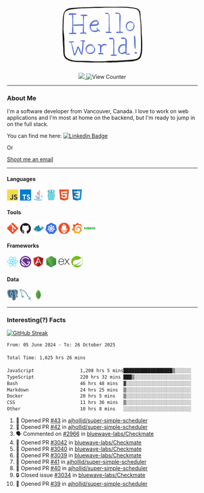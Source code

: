 <div align="center">
    <img src="./img/hello_world.webp" height="200px" width="">
    <div>
        <a href="https://www.linkedin.com/in/ajhollid">
            <img src="https://img.shields.io/badge/LinkedIn-blue"/>
        </a>
        <img src="https://komarev.com/ghpvc/?username=ajhollid&color=yellow" alt="View Counter">
    </div>
</div>

---

### About Me

I'm a software developer from Vancouver, Canada. I love to work on web applications and I'm most at home on the backend, but I'm ready to jump in on the full stack.

You can find me here: [![Linkedin Badge](https://img.shields.io/badge/-ajhollid-blue?style=flat&logo=Linkedin&logoColor=white)](https://www.linkedin.com/in/ajhollid)

Or

[Shoot me an email](mailto:ajhollid@gmail.com)

---

#### Languages

<div>
    <img src="./img/devicons/javascript-original.svg" width=30 height=30 alt="JavaScript">
    <img src="/img/devicons/typescript-original.svg" width=30 height=30 alt="TypeScript">
    <img src="./img/devicons/java-original.svg" width=30 height=30 alt="Java">
    <img src="./img/devicons/go-original.svg" width=30 height=30 alt="Golang">
    <img src="./img/devicons/html5-original.svg" width=30 height=30 alt="HTML 5">
    <img src="./img/devicons/css3-original.svg" width=30 height=30 alt="CSS 3">
</div>

#### Tools

<div>
    <img src="./img/devicons/git-original.svg" width=30 height=30 alt="Git">
    <img src="./img/devicons/github-original.svg" width=30 height=30 alt="Github">
    <img src="./img/devicons/docker-original.svg" width=30 
    height=30 alt="Docker">
    <img src="./img/devicons/kubernetes-original.svg" width=30 height=30 alt="K8">
    <img src="./img/devicons/prometheus-original.svg" width=30 height=30 alt="Prometheus">
    <img src="./img/devicons/grafana-original.svg" width=30 height=30 alt="Grafana">
    <img src="./img/devicons/nginx-original.svg" width=30 height=30 alt="Nginx">
</div>

#### Frameworks

<div>
    <img src="./img/devicons/react-original.svg" width=30 height=30 alt="React">
    <img src="./img/devicons/gatsby-original.svg" width=30 height=30 alt="Gatsby">
    <img src="./img/devicons/angularjs-original.svg" width=30 height=30 alt="AngularJS">
    <img src="./img/devicons/nodejs-original.svg" width=30 height=30 alt="NodeJS">
    <img src="./img/devicons/express-original.svg" width=30 height=30 alt="Express">
    <img src="./img/devicons/spring-original.svg" width=30 height=30 alt="Spring">
</div>

#### Data

<div>
    <img src="./img/devicons/postgresql-original.svg" width=30 height=30 alt="Postgresql">
    <img src="./img/devicons/mysql-original.svg" width=30 height=30 alt="Mysql">
    <img src="./img/devicons/mongodb-original.svg" width=30 height=30 alt="MongoDB">
</div>

---

### Interesting(?) Facts

[![GitHub Streak](http://github-readme-streak-stats.herokuapp.com?user=ajhollid)](https://git.io/streak-stats)

 <!--START_SECTION:waka-->

```txt
From: 05 June 2024 - To: 26 October 2025

Total Time: 1,625 hrs 26 mins

JavaScript                 1,208 hrs 5 mins██████████████████▒░░░░░░   73.86 %
TypeScript                 220 hrs 32 mins ███▒░░░░░░░░░░░░░░░░░░░░░   13.48 %
Bash                       46 hrs 48 mins  ▓░░░░░░░░░░░░░░░░░░░░░░░░   02.86 %
Markdown                   24 hrs 25 mins  ▒░░░░░░░░░░░░░░░░░░░░░░░░   01.49 %
Docker                     20 hrs 5 mins   ▒░░░░░░░░░░░░░░░░░░░░░░░░   01.23 %
CSS                        11 hrs 36 mins  ▒░░░░░░░░░░░░░░░░░░░░░░░░   00.71 %
Other                      10 hrs 8 mins   ░░░░░░░░░░░░░░░░░░░░░░░░░   00.62 %
```

<!--END_SECTION:waka-->


<!--START_SECTION:activity-->
1. 💪 Opened PR [#43](undefined) in [ajhollid/super-simple-scheduler](https://github.com/ajhollid/super-simple-scheduler)
2. 💪 Opened PR [#42](undefined) in [ajhollid/super-simple-scheduler](https://github.com/ajhollid/super-simple-scheduler)
3. 🗣 Commented on [#2966](https://github.com/bluewave-labs/Checkmate/issues/2966#issuecomment-3457352259) in [bluewave-labs/Checkmate](https://github.com/bluewave-labs/Checkmate)
4. 💪 Opened PR [#3042](undefined) in [bluewave-labs/Checkmate](https://github.com/bluewave-labs/Checkmate)
5. 💪 Opened PR [#3040](undefined) in [bluewave-labs/Checkmate](https://github.com/bluewave-labs/Checkmate)
6. 💪 Opened PR [#3039](undefined) in [bluewave-labs/Checkmate](https://github.com/bluewave-labs/Checkmate)
7. 💪 Opened PR [#41](undefined) in [ajhollid/super-simple-scheduler](https://github.com/ajhollid/super-simple-scheduler)
8. 💪 Opened PR [#40](undefined) in [ajhollid/super-simple-scheduler](https://github.com/ajhollid/super-simple-scheduler)
9. 🔒 Closed issue [#3034](https://github.com/bluewave-labs/Checkmate/issues/3034) in [bluewave-labs/Checkmate](https://github.com/bluewave-labs/Checkmate)
10. 💪 Opened PR [#39](undefined) in [ajhollid/super-simple-scheduler](https://github.com/ajhollid/super-simple-scheduler)
<!--END_SECTION:activity-->
